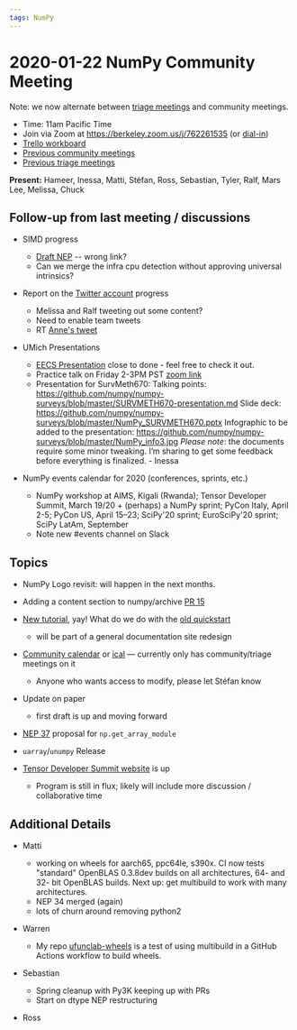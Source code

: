 ```yaml
---
tags: NumPy
---
```


# 2020-01-22 NumPy Community Meeting

Note: we now alternate between [triage meetings](https://hackmd.io/68i_JvOYQfy9ERiHgXMPvg) and community meetings.

- Time: 11am Pacific Time
- Join via Zoom at https://berkeley.zoom.us/j/762261535 (or [dial-in](https://berkeley.zoom.us/u/aC3ENhycM))
- [Trello workboard](https://trello.com/b/Azg4fYZH/numpy-at-bids)
- [Previous community meetings](https://github.com/numpy/archive/tree/master/status_meetings)
- [Previous triage meetings](https://github.com/numpy/archive/tree/master/triage_meetings)


**Present:** Hameer, Inessa, Matti, Stéfan, Ross, Sebastian, Tyler, Ralf, Mars Lee, Melissa, Chuck


## Follow-up from last meeting / discussions

- SIMD progress
  - [Draft NEP](https://github.com/numpy/numpy/pull/15119) -- wrong link?
  - Can we merge the infra cpu detection without approving universal intrinsics?

- Report on the [Twitter account](https://twitter.com/numpy_team) progress
  - Melissa and Ralf tweeting out some content?
  - Need to enable team tweets
  - RT [Anne's tweet](https://twitter.com/annebonnerdata/status/1219778893537669121)

- UMich Presentations
  * [EECS Presentation](https://github.com/BIDS-numpy/presentation-uofm-2020/) close to done - feel free to check it out.
  * Practice talk on Friday 2-3PM PST [zoom link](https://berkeley.zoom.us/j/762261535)
  * Presentation for SurvMeth670:
Talking points: https://github.com/numpy/numpy-surveys/blob/master/SURVMETH670-presentation.md
Slide deck: https://github.com/numpy/numpy-surveys/blob/master/NumPy_SURVMETH670.pptx
Infographic to be added to the presentation: https://github.com/numpy/numpy-surveys/blob/master/NumPy_info3.jpg
*Please note*: the documents require some minor tweaking. I’m sharing to get some feedback before everything is finalized. - Inessa

- NumPy events calendar for 2020 (conferences, sprints, etc.)
  * NumPy workshop at AIMS, Kigali (Rwanda); Tensor Developer Summit, March 19/20 + (perhaps) a NumPy sprint; PyCon Italy, April 2-5; PyCon US, April 15–23; SciPy'20 sprint; EuroSciPy'20 sprint; SciPy LatAm, September
  * Note new #events channel on Slack


## Topics

- NumPy Logo revisit: will happen in the next months.

- Adding a content section to numpy/archive [PR 15](https://github.com/numpy/archive/pull/15)

- [New tutorial](https://numpy.org/devdocs/user/absolute_beginners.html), yay! What do we do with the [old quickstart](https://numpy.org/devdocs/user/quickstart.html)
   - will be part of a general documentation site redesign

- [Community calendar](https://calendar.google.com/calendar?cid=YmVya2VsZXkuZWR1X2lla2dwaWdtMjMyamJobGRzZmIyYzJqODFjQGdyb3VwLmNhbGVuZGFyLmdvb2dsZS5jb20) or [ical](https://calendar.google.com/calendar/ical/berkeley.edu_iekgpigm232jbhldsfb2c2j81c%40group.calendar.google.com/public/basic.ics) — currently only has community/triage meetings on it
  - Anyone who wants access to modify, please let Stéfan know

- Update on paper
  - first draft is up and moving forward 

- [NEP 37](https://numpy.org/neps/nep-0037-array-module.html) proposal for ``np.get_array_module``

- `uarray`/`unumpy` Release

- [Tensor Developer Summit website](https://xd-con.org/tensor-2020/) is up
    - Program is still in flux; likely will include more discussion / collaborative time


## Additional Details

- Matti
  - working on wheels for aarch65, ppc64le, s390x. CI now tests "standard" OpenBLAS 0.3.8dev builds on all architectures, 64- and 32- bit OpenBLAS builds. Next up: get multibuild to work with many architectures.
  - NEP 34 merged (again)
  - lots of churn around removing python2 

- Warren
      
  - My repo [ufunclab-wheels](https://github.com/WarrenWeckesser/ufunclab-wheels) is a test of using multibuild in a GitHub Actions workflow to build wheels.

- Sebastian
  * Spring cleanup with Py3K keeping up with PRs
  * Start on dtype NEP restructuring

- Ross

